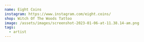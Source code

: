 ```yaml
---
name: Eight Coins
instagram: https://www.instagram.com/eight.coins/
shop: Witch Of The Woods Tattoo
image: /assets/images/screenshot-2023-01-06-at-11.38.14-am.png
tags:
  - artist
---
```

